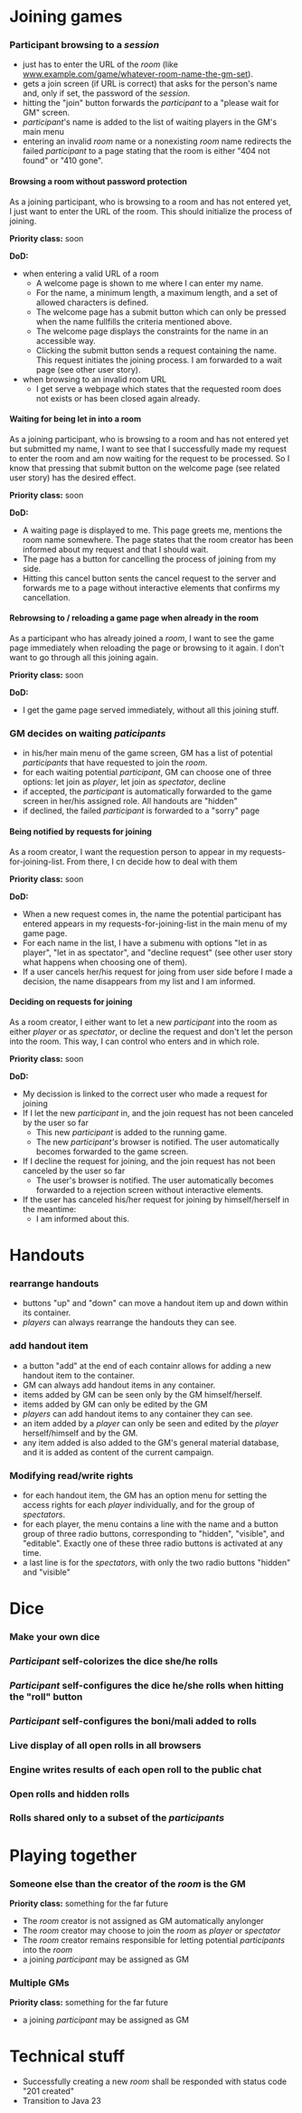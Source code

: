 # Joining games

### Participant browsing to a *session*

- just has to enter the URL of the *room* (like www.example.com/game/whatever-room-name-the-gm-set).
- gets a join screen (if URL is correct) that asks for the person's name and, only if set, the password of the *session*.
- hitting the "join" button forwards the *participant* to a "please wait for GM" screen.
- *participant*'s name is added to the list of waiting players in the GM's main menu
- entering an invalid *room* name or a nonexisting *room* name redirects the failed *participant* to a page stating that
  the room is either "404 not found" or "410 gone".

#### Browsing a room without password protection

As a joining participant, who is browsing to a room and has not entered yet, I just want to enter the URL of the room.
This should initialize the process of joining.

**Priority class:** soon

**DoD:**
- when entering a valid URL of a room
  - A welcome page is shown to me where I can enter my name.
  - For the name, a minimum length, a maximum length, and a set of allowed characters is defined.
  - The welcome page has a submit button which can only be pressed when the name fullfills the criteria mentioned above.
  - The welcome page displays the constraints for the name in an accessible way.
  - Clicking the submit button sends a request containing the name. This request initiates the joining process. I am
    forwarded to a wait page (see other user story).
- when browsing to an invalid room URL
  - I get serve a webpage which states that the requested room does not exists or has been closed again already.

#### Waiting for being let in into a room

As a joining participant, who is browsing to a room and has not entered yet but submitted my name, I want to see that I
successfully made my request to enter the room and am now waiting for the request to be processed. So I know that
pressing that submit button on the welcome page (see related user story) has the desired effect.

**Priority class:** soon

**DoD:**
- A waiting page is displayed to me. This page greets me, mentions the room name somewhere. The page states that the
room creator has been informed about my request and that I should wait.
- The page has a button for cancelling the process of joining from my side.
- Hitting this cancel button sents the cancel request to the server and forwards me to a page without interactive elements
  that confirms my cancellation.

#### Rebrowsing to / reloading a game page when already in the room

As a participant who has already joined a *room*, I want to see the game page immediately when reloading the page or
browsing to it again. I don't want to go through all this joining again.

**Priority class:** soon

**DoD:**
- I get the game page served immediately, without all this joining stuff.





### GM decides on waiting *paticipants*

- in his/her main menu of the game screen, GM has a list of potential *participants* that have requested to join the *room*.
- for each waiting potential *participant*, GM can choose one of three options: let join as *player*, let join as
  *spectator*, decline
- if accepted, the *participant* is automatically forwarded to the game screen in her/his assigned role. All handouts
  are "hidden"
- if declined, the failed *participant* is forwarded to a "sorry" page

#### Being notified by requests for joining

As a room creator, I want the requestion person to appear in my requests-for-joining-list. From there, I cn decide how to
deal with them

**Priority class:** soon

**DoD:**
- When a new request comes in, the name the potential participant has entered appears in my requests-for-joining-list in
  the main menu of my game page.
- For each name in the list, I have a submenu with options "let in as player", "let in as spectator", and "decline
  request" (see other user story what happens when choosing one of them).
- If a user cancels her/his request for joing from user side before I made a decision, the name disappears from my list
  and I am informed.

#### Deciding on requests for joining

As a room creator, I either want to let a new *participant* into the room as either *player* or as *spectator*, or
decline the request and don't let the person into the room. This way, I can control who enters and in which role.

**Priority class:** soon

**DoD:**
- My decission is linked to the correct user who made a request for joining
- If I let the new *participant* in, and the join request has not been canceled by the user so far
  - This new *participant* is added to the running game.
  - The new *participant's* browser is notified. The user automatically becomes forwarded to the game screen.
- If I decline the request for joining, and the join request has not been canceled by the user so far
  - The user's browser is notified. The user automatically becomes forwarded to a rejection screen without interactive
    elements.
- If the user has canceled his/her request for joining by himself/herself in the meantime:
  - I am informed about this.

# Handouts

### rearrange handouts

- buttons "up" and "down" can move a handout item up and down within its container.
- *players* can always rearrange the handouts they can see.

### add handout item

- a button "add" at the end of each containr allows for adding a new handout item to the container.
- GM can always add handout items in any container.
- items added by GM can be seen only by the GM himself/herself.
- items added by GM can only be edited by the GM
- *players* can add handout items to any container they can see.
- an item added by a *player* can only be seen and edited by the *player* herself/himself and by the GM.
- any item added is also added to the GM's general material database, and it is added as content of the current campaign.

### Modifying read/write rights

- for each handout item, the GM has an option menu for setting the access rights for each *player* individually, and for
  the group of *spectators*.
- for each player, the menu contains a line with the name and a button group of three radio buttons, corresponding to
  "hidden", "visible", and "editable". Exactly one of these three radio buttons is activated at any time.
- a last line is for the *spectators*, with only the two radio buttons "hidden" and "visible"

# Dice

### Make your own dice

### *Participant* self-colorizes the dice she/he rolls

### *Participant* self-configures the dice he/she rolls when hitting the "roll" button

### *Participant* self-configures the boni/mali added to rolls

### Live display of all open rolls in all browsers

### Engine writes results of each open roll to the public chat

### Open rolls and hidden rolls

### Rolls shared only to a subset of the *participants*

# Playing together

### Someone else than the creator of the *room* is the GM

**Priority class:** something for the far future

- The *room* creator is not assigned as GM automatically anylonger
- The *room* creator may choose to join the *room* as *player* or *spectator*
- The *room* creator remains responsible for letting potential *participants* into the *room*
- a joining *participant* may be assigned as GM

### Multiple GMs

**Priority class:** something for the far future

- a joining *participant* may be assigned as GM

# Technical stuff

- Successfully creating a new *room* shall be responded with status code "201 created"
- Transition to Java 23